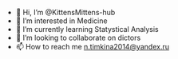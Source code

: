 - 👋 Hi, I’m @KittensMittens-hub
- 👀 I’m interested in Medicine
- 🌱 I’m currently learning Statystical Analysis
- 💞️ I’m looking to collaborate on dictors
- 📫 How to reach me n.timkina2014@yandex.ru

<!---
KittensMittens-hub/KittensMittens-hub is a ✨ special ✨ repository because its `README.md` (this file) appears on your GitHub profile.
You can click the Preview link to take a look at your changes.
--->
